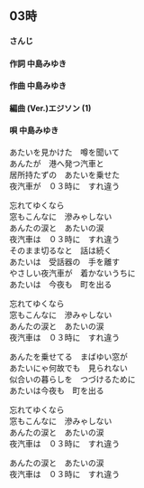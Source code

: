 ## 03時
#### さんじ

#### 作詞       中島みゆき
#### 作曲       中島みゆき
#### 編曲 (Ver.)エジソン (1)
#### 唄         中島みゆき


あたいを見かけた　噂を聞いて  
あんたが　港へ発つ汽車と  
居所持たずの　あたいを乗せた  
夜汽車が　０３時に　すれ違う  

忘れてゆくなら  
窓もこんなに　滲みゃしない  
あんたの涙と　あたいの涙  
夜汽車は　０３時に　すれ違う  
そのまま切るなと　話は続く   
あたいは　受話器の　手を離す  
やさしい夜汽車が　着かないうちに  
あたいは　今夜も　町を出る  

忘れてゆくなら  
窓もこんなに　滲みゃしない   
あんたの涙と　あたいの涙  
夜汽車は　０３時に　すれ違う  


あんたを乗せてる　まばゆい窓が  
あたいにゃ何故でも　見られない  
似合いの暮らしを　つづけるために  
あたいは今夜も　町を出る  

忘れてゆくなら  
窓もこんなに　滲みゃしない  
あんたの涙と　あたいの涙  
夜汽車は　０３時に　すれ違う  

あんたの涙と　あたいの涙  
夜汽車は　０３時に　すれ違う  
